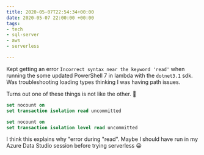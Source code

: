 ```yaml
---
title: 2020-05-07T22:54:34+00:00
date: 2020-05-07 22:00:00 +00:00
tags:
- tech
- sql-server
- aws
- serverless

---
```

Kept getting an error `Incorrect syntax near the keyword 'read'` when running the some updated PowerShell 7 in lambda with the `dotnet3.1` sdk. Was troubleshooting loading types thinking I was having path issues.

Turns out one of these things is not like the other. 🤣

```sql
set nocount on
set transaction isolation read uncommitted
```

```sql
set nocount on
set transaction isolation level read uncommitted
```

I think this explains why "error during "read".
Maybe I should have run in my Azure Data Studio session before trying serverless 😀